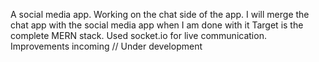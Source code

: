 A social media app.
Working on the chat side of the app.
I will merge the chat app with the social media app when I am done with it
Target is the complete MERN stack.
Used socket.io for live communication.
Improvements incoming 
// Under development 

